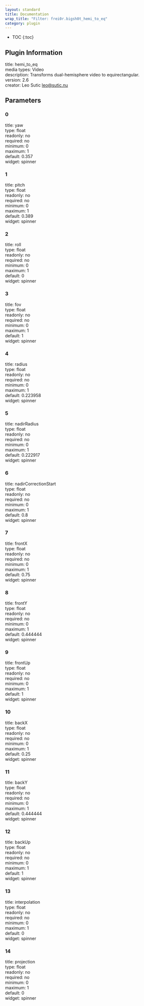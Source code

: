 ```yaml
---
layout: standard
title: Documentation
wrap_title: "Filter: frei0r.bigsh0t_hemi_to_eq"
category: plugin
---
```

* TOC
{:toc}

## Plugin Information

title: hemi_to_eq  
media types:
Video  
description: Transforms dual-hemisphere video to equirectangular.  
version: 2.6  
creator: Leo Sutic <leo@sutic.nu>  

## Parameters

### 0

title: yaw    
type: float  
readonly: no  
required: no  
minimum: 0  
maximum: 1  
default: 0.357  
widget: spinner  

### 1

title: pitch    
type: float  
readonly: no  
required: no  
minimum: 0  
maximum: 1  
default: 0.389  
widget: spinner  

### 2

title: roll    
type: float  
readonly: no  
required: no  
minimum: 0  
maximum: 1  
default: 0  
widget: spinner  

### 3

title: fov    
type: float  
readonly: no  
required: no  
minimum: 0  
maximum: 1  
default: 1  
widget: spinner  

### 4

title: radius    
type: float  
readonly: no  
required: no  
minimum: 0  
maximum: 1  
default: 0.223958  
widget: spinner  

### 5

title: nadirRadius    
type: float  
readonly: no  
required: no  
minimum: 0  
maximum: 1  
default: 0.222917  
widget: spinner  

### 6

title: nadirCorrectionStart    
type: float  
readonly: no  
required: no  
minimum: 0  
maximum: 1  
default: 0.8  
widget: spinner  

### 7

title: frontX    
type: float  
readonly: no  
required: no  
minimum: 0  
maximum: 1  
default: 0.75  
widget: spinner  

### 8

title: frontY    
type: float  
readonly: no  
required: no  
minimum: 0  
maximum: 1  
default: 0.444444  
widget: spinner  

### 9

title: frontUp    
type: float  
readonly: no  
required: no  
minimum: 0  
maximum: 1  
default: 1  
widget: spinner  

### 10

title: backX    
type: float  
readonly: no  
required: no  
minimum: 0  
maximum: 1  
default: 0.25  
widget: spinner  

### 11

title: backY    
type: float  
readonly: no  
required: no  
minimum: 0  
maximum: 1  
default: 0.444444  
widget: spinner  

### 12

title: backUp    
type: float  
readonly: no  
required: no  
minimum: 0  
maximum: 1  
default: 1  
widget: spinner  

### 13

title: interpolation    
type: float  
readonly: no  
required: no  
minimum: 0  
maximum: 1  
default: 0  
widget: spinner  

### 14

title: projection    
type: float  
readonly: no  
required: no  
minimum: 0  
maximum: 1  
default: 0  
widget: spinner  

